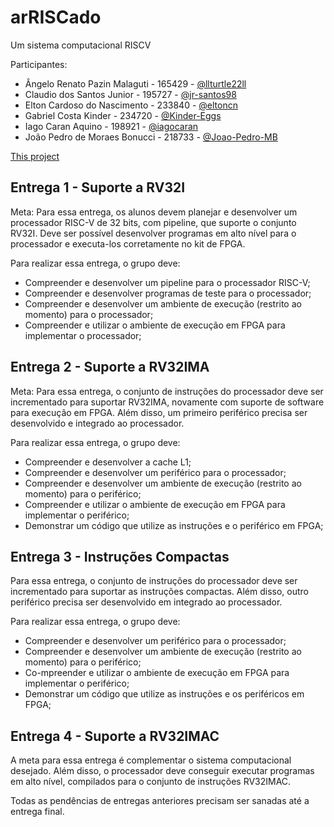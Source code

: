 #  arRISCado

Um sistema computacional RISCV

Participantes:
- Ângelo Renato Pazin Malaguti   - 165429  - [@llturtle22ll](https://github.com/llTurtle22ll)
- Claudio dos Santos Junior      - 195727  - [@jr-santos98](https://github.com/jr-santos98)
- Elton Cardoso do Nascimento    - 233840  - [@eltoncn](https://github.com/EltonCN)
- Gabriel Costa Kinder           - 234720  - [@Kinder-Eggs](https://github.com/Kinder-Eggs)
- Iago Caran Aquino              - 198921  - [@iagocaran](https://github.com/iagocaran)
- João Pedro de Moraes Bonucci   - 218733  - [@Joao-Pedro-MB](https://github.com/Joao-Pedro-MB)

[This project](https://github.com/arRISCado/arRISCado)

## Entrega 1 - Suporte a RV32I

Meta:
Para essa entrega, os alunos devem planejar e desenvolver um processador RISC-V de 32 bits, com pipeline, que suporte o conjunto RV32I. Deve ser possível desenvolver programas em alto nível para o processador e executa-los corretamente no kit de FPGA.

Para realizar essa entrega, o grupo deve:

- Compreender e desenvolver um pipeline para o processador RISC-V;
- Compreender e desenvolver programas de teste para o processador;
- Compreender e desenvolver um ambiente de execução (restrito ao momento) para o processador;
- Compreender e utilizar o ambiente de execução em FPGA para implementar o processador;

## Entrega 2 - Suporte a RV32IMA

Meta:
Para essa entrega, o conjunto de instruções do processador deve ser incrementado para suportar RV32IMA, novamente com suporte de software para execução em FPGA. Além disso, um primeiro periférico precisa ser desenvolvido e integrado ao processador.

Para realizar essa entrega, o grupo deve:

- Compreender e desenvolver a cache L1;
- Compreender e desenvolver um periférico para o processador;
- Compreender e desenvolver um ambiente de execução (restrito ao momento) para o periférico;
- Compreender e utilizar o ambiente de execução em FPGA para implementar o periférico;
- Demonstrar um código que utilize as instruções e o periférico em FPGA;
  
## Entrega 3 - Instruções Compactas

Para essa entrega, o conjunto de instruções do processador deve ser incrementado para suportar as instruções compactas. Além disso, outro periférico precisa ser desenvolvido em integrado ao processador.

Para realizar essa entrega, o grupo deve:

- Compreender e desenvolver um periférico para o processador;
- Compreender e desenvolver um ambiente de execução (restrito ao momento) para o periférico;
- Co-mpreender e utilizar o ambiente de execução em FPGA para implementar o periférico;
- Demonstrar um código que utilize as instruções e os periféricos em FPGA;
  
## Entrega 4 - Suporte a RV32IMAC

A meta para essa entrega é complementar o sistema computacional desejado. Além disso, o processador deve conseguir executar programas em alto nível, compilados para o conjunto de instruções RV32IMAC.

Todas as pendências de entregas anteriores precisam ser sanadas até a entrega final.
